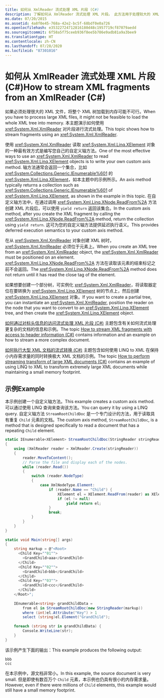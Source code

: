 ```yaml
---
title: 如何从 XmlReader 流式处理 XML 片段 (C#)
description: 了解如何从 XmlReader 流式处理 XML 片段。 此方法用于处理较大的 XML 文件。
ms.date: 07/20/2015
ms.assetid: 4a8f0e45-768a-42e2-bc5f-68bdf0e0a726
ms.openlocfilehash: e35322724712816180d48c1957719cf87079aedd
ms.sourcegitcommit: 6f58a5f75ceeb936f8ee5b786e9adb81a9a3bee9
ms.translationtype: HT
ms.contentlocale: zh-CN
ms.lasthandoff: 07/28/2020
ms.locfileid: "87301016"
---
```

# <a name="how-to-stream-xml-fragments-from-an-xmlreader-c"></a><span data-ttu-id="0c260-104">如何从 XmlReader 流式处理 XML 片段 (C#)</span><span class="sxs-lookup"><span data-stu-id="0c260-104">How to stream XML fragments from an XmlReader (C#)</span></span>

<span data-ttu-id="0c260-105">如果必须处理很大的 XML 文件，将整个 XML 树加载到内存可能不可行。</span><span class="sxs-lookup"><span data-stu-id="0c260-105">When you have to process large XML files, it might not be feasible to load the whole XML tree into memory.</span></span> <span data-ttu-id="0c260-106">本主题演示如何使用 <xref:System.Xml.XmlReader> 对片段进行流式处理。</span><span class="sxs-lookup"><span data-stu-id="0c260-106">This topic shows how to stream fragments using an <xref:System.Xml.XmlReader>.</span></span>  
  
 <span data-ttu-id="0c260-107">使用 <xref:System.Xml.XmlReader> 读取 <xref:System.Xml.Linq.XElement> 对象的一种最有效方式是编写您自己的自定义轴方法。</span><span class="sxs-lookup"><span data-stu-id="0c260-107">One of the most effective ways to use an <xref:System.Xml.XmlReader> to read <xref:System.Xml.Linq.XElement> objects is to write your own custom axis method.</span></span> <span data-ttu-id="0c260-108">轴方法通常会返回一个集合，比如 <xref:System.Collections.Generic.IEnumerable%601> 的 <xref:System.Xml.Linq.XElement>，如本主题中的示例所示。</span><span class="sxs-lookup"><span data-stu-id="0c260-108">An axis method typically returns a collection such as <xref:System.Collections.Generic.IEnumerable%601> of <xref:System.Xml.Linq.XElement>, as shown in the example in this topic.</span></span> <span data-ttu-id="0c260-109">在自定义轴方法中，在通过调用 <xref:System.Xml.Linq.XNode.ReadFrom%2A> 方法创建 XML 片段后，可以使用 `yield return` 返回该集合。</span><span class="sxs-lookup"><span data-stu-id="0c260-109">In the custom axis method, after you create the XML fragment by calling the <xref:System.Xml.Linq.XNode.ReadFrom%2A> method, return the collection using `yield return`.</span></span> <span data-ttu-id="0c260-110">这可为您的自定义轴方法提供延迟执行语义。</span><span class="sxs-lookup"><span data-stu-id="0c260-110">This provides deferred execution semantics to your custom axis method.</span></span>  
  
 <span data-ttu-id="0c260-111">在从 <xref:System.Xml.XmlReader> 对象创建 XML 树时，<xref:System.Xml.XmlReader> 必须位于元素上。</span><span class="sxs-lookup"><span data-stu-id="0c260-111">When you create an XML tree from an <xref:System.Xml.XmlReader> object, the <xref:System.Xml.XmlReader> must be positioned on an element.</span></span> <span data-ttu-id="0c260-112"><xref:System.Xml.Linq.XNode.ReadFrom%2A> 方法在读取该元素的结束标记之前不会返回。</span><span class="sxs-lookup"><span data-stu-id="0c260-112">The <xref:System.Xml.Linq.XNode.ReadFrom%2A> method does not return until it has read the close tag of the element.</span></span>  
  
 <span data-ttu-id="0c260-113">如果想要创建一个部分树，可实例化 <xref:System.Xml.XmlReader>，将读取器定位在要转换为 <xref:System.Xml.Linq.XElement> 树的节点上，然后创建 <xref:System.Xml.Linq.XElement> 对象。</span><span class="sxs-lookup"><span data-stu-id="0c260-113">If you want to create a partial tree, you can instantiate an <xref:System.Xml.XmlReader>, position the reader on the node that you want to convert to an <xref:System.Xml.Linq.XElement> tree, and then create the <xref:System.Xml.Linq.XElement> object.</span></span>  
  
<span data-ttu-id="0c260-114">[如何通过对标头信息的访问流式处理 XML 片段 (C#)](./how-to-stream-xml-fragments-with-access-to-header-information.md) 主题包含有关如何流式处理更复杂的文档的信息和示例。</span><span class="sxs-lookup"><span data-stu-id="0c260-114">The topic [How to stream XML fragments with access to header information (C#)](./how-to-stream-xml-fragments-with-access-to-header-information.md) contains information and an example on how to stream a more complex document.</span></span>
  
 <span data-ttu-id="0c260-115">[如何执行大型 XML 文档的流式转换 (C#)](./how-to-perform-streaming-transform-of-large-xml-documents.md) 主题包含如何使用 LINQ to XML 在保持小内存需求量的同时转换极大 XML 文档的示例。</span><span class="sxs-lookup"><span data-stu-id="0c260-115">The topic [How to perform streaming transform of large XML documents (C#)](./how-to-perform-streaming-transform-of-large-xml-documents.md) contains an example of using LINQ to XML to transform extremely large XML documents while maintaining a small memory footprint.</span></span>  
  
## <a name="example"></a><span data-ttu-id="0c260-116">示例</span><span class="sxs-lookup"><span data-stu-id="0c260-116">Example</span></span>  
 <span data-ttu-id="0c260-117">本示例创建一个自定义轴方法。</span><span class="sxs-lookup"><span data-stu-id="0c260-117">This example creates a custom axis method.</span></span> <span data-ttu-id="0c260-118">可以通过使用 LINQ 查询来查询该方法。</span><span class="sxs-lookup"><span data-stu-id="0c260-118">You can query it by using a LINQ query.</span></span> <span data-ttu-id="0c260-119">自定义轴方法 `StreamRootChildDoc` 是一个专门设计的方法，用于读取具有重复 `Child` 元素的文档。</span><span class="sxs-lookup"><span data-stu-id="0c260-119">The custom axis method, `StreamRootChildDoc`, is a method that is designed specifically to read a document that has a repeating `Child` element.</span></span>  
  
```csharp  
static IEnumerable<XElement> StreamRootChildDoc(StringReader stringReader)  
{  
    using (XmlReader reader = XmlReader.Create(stringReader))  
    {  
        reader.MoveToContent();  
        // Parse the file and display each of the nodes.  
        while (reader.Read())  
        {  
            switch (reader.NodeType)  
            {  
                case XmlNodeType.Element:  
                    if (reader.Name == "Child") {  
                        XElement el = XElement.ReadFrom(reader) as XElement;  
                        if (el != null)  
                            yield return el;  
                    }  
                    break;  
            }  
        }  
    }  
}  
  
static void Main(string[] args)  
{  
    string markup = @"<Root>  
      <Child Key=""01"">  
        <GrandChild>aaa</GrandChild>  
      </Child>  
      <Child Key=""02"">  
        <GrandChild>bbb</GrandChild>  
      </Child>  
      <Child Key=""03"">  
        <GrandChild>ccc</GrandChild>  
      </Child>  
    </Root>";  
  
    IEnumerable<string> grandChildData =  
        from el in StreamRootChildDoc(new StringReader(markup))  
        where (int)el.Attribute("Key") > 1  
        select (string)el.Element("GrandChild");  
  
    foreach (string str in grandChildData) {  
        Console.WriteLine(str);  
    }  
}  
```  
  
 <span data-ttu-id="0c260-120">该示例产生下面的输出：</span><span class="sxs-lookup"><span data-stu-id="0c260-120">This example produces the following output:</span></span>  
  
```output  
bbb  
ccc  
```  
  
 <span data-ttu-id="0c260-121">在本示例中，源文档非常小。</span><span class="sxs-lookup"><span data-stu-id="0c260-121">In this example, the source document is very small.</span></span> <span data-ttu-id="0c260-122">但是即使有数百万个 `Child` 元素，本示例也仍具有很小的内存需求量。</span><span class="sxs-lookup"><span data-stu-id="0c260-122">However, even if there were millions of `Child` elements, this example would still have a small memory footprint.</span></span>  
